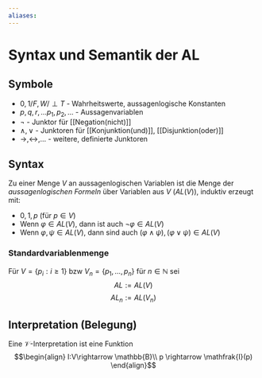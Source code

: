 ```yaml
---
aliases: 
---
```

# Syntax und Semantik der AL
## Symbole
- $0,1 / F,W / \perp T$ - Wahrheitswerte, aussagenlogische Konstanten
- $p,q,r,\dotso p_1,p_2,\dotso$ - Aussagenvariablen
- $\neg$ - Junktor für [[Negation(nicht)]]
- $\land, \lor$ - Junktoren für [[Konjunktion(und)]], [[Disjunktion(oder)]]
- $\rightarrow, \leftrightarrow ,\dotso$ - weitere, definierte Junktoren

## Syntax
Zu einer Menge $V$ an aussagenlogischen Variablen ist die Menge der *aussagenlogischen Formeln* über Variablen aus $V$ ($AL(V)$), induktiv erzeugt mit:
- $0, 1, p$ (für $p\in V$)
- Wenn $\varphi\in AL(V)$, dann ist auch $\neg\varphi \in AL(V)$
- Wenn $\varphi, \psi \in AL(V)$, dann sind auch $(\varphi\land \psi), (\varphi\lor\psi) \in AL(V)$
### Standardvariablenmenge
Für $V=\{p_i:i\geq 1\}$ bzw $V_n=\{p_1,\dotso,p_n\}$ für $n\in \mathbb{N}$ sei
$$AL:=AL(V)$$
$$AL_n:=AL(V_n)$$
## Interpretation (Belegung)
Eine $\mathcal{V}$-Interpretation ist eine Funktion
$$\begin{align}
	I:V\rightarrow \mathbb{B}\\ 
	p \rightarrow \mathfrak{I}(p)
\end{align}$$